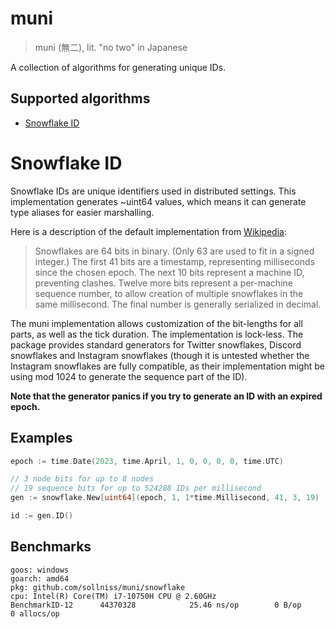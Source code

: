 # muni

>muni (無二), lit. "no two" in Japanese

A collection of algorithms for generating unique IDs.

## Supported algorithms

- [Snowflake ID](#snowflake-id)

# Snowflake ID

Snowflake IDs are unique identifiers used in distributed settings. This implementation generates ~uint64 values, which means it can generate type aliases for easier marshalling.

Here is a description of the default implementation from [Wikipedia](https://en.wikipedia.org/wiki/Snowflake_ID):
>Snowflakes are 64 bits in binary. (Only 63 are used to fit in a signed integer.) The first 41 bits are a timestamp, representing milliseconds since the chosen epoch. The next 10 bits represent a machine ID, preventing clashes. Twelve more bits represent a per-machine sequence number, to allow creation of multiple snowflakes in the same millisecond. The final number is generally serialized in decimal.

The muni implementation allows customization of the bit-lengths for all parts, as well as the tick duration. The implementation is lock-less.
The package provides standard generators for Twitter snowflakes, Discord snowflakes and Instagram snowflakes (though it is untested whether the Instagram snowflakes are fully compatible, as their implementation might be using mod 1024 to generate the sequence part of the ID).

**Note that the generator panics if you try to generate an ID with an expired epoch.**

## Examples
```go
epoch := time.Date(2023, time.April, 1, 0, 0, 0, 0, time.UTC)

// 3 node bits for up to 8 nodes
// 19 sequence bits for up to 524288 IDs per millisecond
gen := snowflake.New[uint64](epoch, 1, 1*time.Millisecond, 41, 3, 19)

id := gen.ID()
```

## Benchmarks
```
goos: windows
goarch: amd64
pkg: github.com/sollniss/muni/snowflake
cpu: Intel(R) Core(TM) i7-10750H CPU @ 2.60GHz
BenchmarkID-12    	44370328	        25.46 ns/op	       0 B/op	       0 allocs/op
```